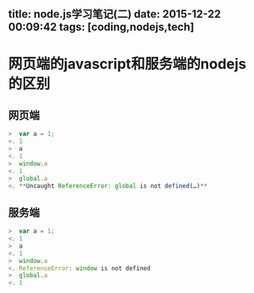 title: node.js学习笔记(二)
date: 2015-12-22 00:09:42
tags: [coding,nodejs,tech]
---

# 网页端的javascript和服务端的nodejs的区别

网页端
---

```javascript
>  var a = 1;
<. 1
>  a
<. 1
>  window.a
<. 1
>  global.a
<. **Uncaught ReferenceError: global is not defined(…)**
```

服务端
---

```javascript
>  var a = 1;
<. 1
>  a
<. 1
>  window.a
<. ReferenceError: window is not defined
>  global.a
<. 1
```
